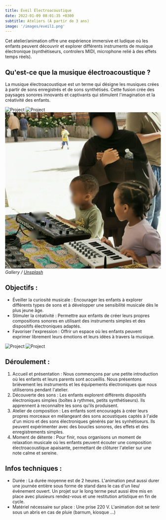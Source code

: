 ```yaml
---
title: Éveil Électroacoustique
date: 2022-01-09 08:01:35 +0300
subtitle: Ateliers (À partir de 3 ans)
image: '/images/eveil1.png'
---
```


Cet atelier/animation offre une expérience immersive et ludique où les enfants peuvent découvrir et explorer différents instruments de musique électronique (synthétiseurs, controlers MIDI, microphone relié à des effets temps réels). 

## Qu'est-ce que la musique électroacoustique ?

La musique électroacoustique est un terme qui désigne les musiques crées à partir de sons enregistrés et de sons synthétisés. Cette fusion crée des paysages sonores innovants et captivants qui stimulent l'imagination et la créativité des enfants.

<div class="gallery-box">
  <div class="gallery">
    <img src="/images/eveil9.png" loading="lazy" alt="Project">
    <img src="/images/eveil2.png" loading="lazy" alt="Project">
    <img src="/images/eveil7.jpg" loading="lazy" alt="Project">
  </div>
  <em>Gallery / <a href="https://unsplash.com/" target="_blank">Unsplash</a></em>
</div>


## Objectifs :

* Éveiller la curiosité musicale : Encourager les enfants à explorer différents types de sons et à développer une sensibilité musicale dès le plus jeune âge.
* Stimuler la créativité : Permettre aux enfants de créer leurs propres compositions sonores en utilisant des instruments simples et des dispositifs électroniques adaptés.
* Favoriser l'expression : Offrir un espace où les enfants peuvent exprimer librement leurs émotions et leurs idées à travers la musique.


<div class="gallery-box">
  <div class="gallery">
    <img src="/images/eveil4.png" loading="lazy" alt="Project">
    <img src="/images/eveil8.png" loading="lazy" alt="Project">
  </div>
</div>

## Déroulement :

1. Accueil et présentation : Nous commençons par une petite introduction où les enfants et leurs parents sont accueillis. Nous présentons brièvement les instruments et les équipements électroniques que nous utiliserons pendant l'atelier.
2. Découverte des sons : Les enfants explorent différents dispositifs électroniques simples (boîtes à rythmes, petits synthétiseurs). Ils apprennent à reconnaître les sons qu'ils produisent.
3. Atelier de composition : Les enfants sont encouragés à créer leurs propres morceaux en mélangeant des sons acoustiques captés à l'aide d'un micro et des sons électroniques générés par les synhétiseurs. Ils peuvent expérimenter avec des boucles sonores, des effets et des enregistrements simples.
4. Moment de détente : Pour finir, nous organisons un moment de relaxation musicale où les enfants peuvent écouter une composition électroacoustique apaisante, permettant de clôturer l'atelier sur une note calme et sereine.


## Infos techniques :

* Durée : La durée moyenne est de 2 heures. L'animation peut aussi durer une journée entière sous forme de stand dans le cas d'un lieu/événement ouvert. Un projet sur le long terme peut aussi être mis en place avec plusieurs rendez-vous et une restitution artistique en fin de cycle.
* Matériel nécessaire sur place : Une prise 220 V. L'animation doit se tenir sous un abris en cas de pluie (barnum, kiosque ...)



